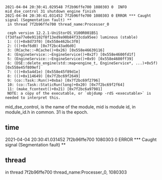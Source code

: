 ```
2021-04-04 20:30:41.029548 7f2b96ffe700 1080303 0  INFO mid_dse_control 31 shutdown_engine finish
2021-04-04 20:30:41.031452 7f2b96ffe700 1080303 0 ERROR *** Caught signal (Segmentation fault) **
 in thread 7f2b96ffe700 thread_name:Processer_0

 ceph version 12.2.1-UniStorOS_V100R001B51 (f3dfaa77e0e91102f8f13ed9a90b84f33cda95ee) luminous (stable)
 1: (()+0x8d73f0) [0x558e462bc3f0]
 2: (()+0xf6d0) [0x7f2bc43ad6d0]
 3: (RCache::~RCache()+0x26) [0x558e46639116]
 4: (EngineService::~EngineService()+0x2f) [0x558e4600fd1f]
 5: (EngineService::~EngineService()+0x9) [0x558e4600ff39]
 6: (DSE::delete_engine(std::map<engine_t, EngineService*, ...)+0x5f) [0x558e45f809ef]
 7: (()+0x5a4d1e) [0x558e45f89d1e]
 8: (()+0x114649) [0x7f2bc69f2649]
 9: (co::Task::Run()+0xba) [0x7f2bc69f2796]
 10: (co::Task::StaticRun(long)+0x20) [0x7f2bc69f2f64]
 11: (make_fcontext()+0x21) [0x7f2bc6a97981]
 NOTE: a copy of the executable, or `objdump -rdS <executable>` is needed to interpret this.
```

mid_dse_control, is the name of the module, mid is module id, in module_id.h in common. 31 is the epoch.


## time
2021-04-04 20:30:41.031452 7f2b96ffe700 1080303 0 ERROR *** Caught signal (Segmentation fault) **

## thread
in thread 7f2b96ffe700 thread_name:Processer_0, 1080303

